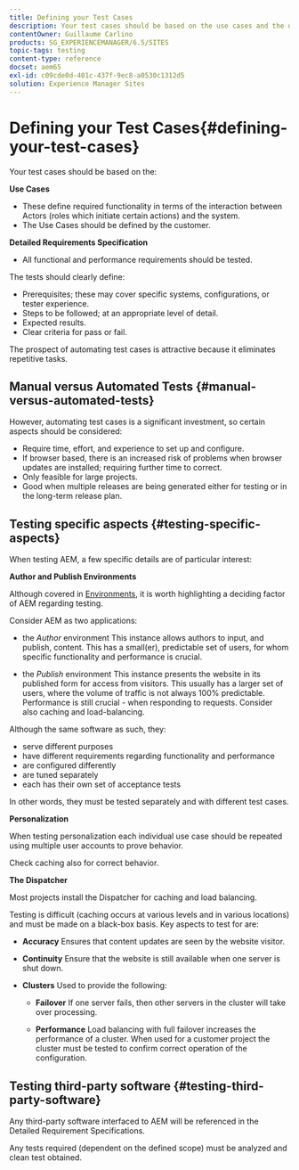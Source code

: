 ```yaml
---
title: Defining your Test Cases
description: Your test cases should be based on the use cases and the detailed requirements specification
contentOwner: Guillaume Carlino
products: SG_EXPERIENCEMANAGER/6.5/SITES
topic-tags: testing
content-type: reference
docset: aem65
exl-id: c09cde0d-401c-437f-9ec8-a0530c1312d5
solution: Experience Manager Sites
---
```

# Defining your Test Cases{#defining-your-test-cases}

Your test cases should be based on the:

**Use Cases**

* These define required functionality in terms of the interaction between Actors (roles which initiate certain actions) and the system.
* The Use Cases should be defined by the customer.

**Detailed Requirements Specification**

* All functional and performance requirements should be tested.

The tests should clearly define:

* Prerequisites; these may cover specific systems, configurations, or tester experience.
* Steps to be followed; at an appropriate level of detail.
* Expected results.
* Clear criteria for pass or fail.

The prospect of automating test cases is attractive because it eliminates repetitive tasks.

## Manual versus Automated Tests {#manual-versus-automated-tests}

However, automating test cases is a significant investment, so certain aspects should be considered:

* Require time, effort, and experience to set up and configure.
* If browser based, there is an increased risk of problems when browser updates are installed; requiring further time to correct.
* Only feasible for large projects.
* Good when multiple releases are being generated either for testing or in the long-term release plan.

## Testing specific aspects {#testing-specific-aspects}

When testing AEM, a few specific details are of particular interest:

**Author and Publish Environments**

Although covered in [Environments](/help/sites-developing/the-basics.md#environments), it is worth highlighting a deciding factor of AEM regarding testing.

Consider AEM as two applications:

* the *Author* environment
  This instance allows authors to input, and publish, content.
  This has a small(er), predictable set of users, for whom specific functionality and performance is crucial.

* the *Publish* environment
  This instance presents the website in its published form for access from visitors.
  This usually has a larger set of users, where the volume of traffic is not always 100% predictable. Performance is still crucial - when responding to requests. Consider also caching and load-balancing.

Although the same software as such, they:

* serve different purposes
* have different requirements regarding functionality and performance
* are configured differently
* are tuned separately
* each has their own set of acceptance tests

In other words, they must be tested separately and with different test cases.

**Personalization**

When testing personalization each individual use case should be repeated using multiple user accounts to prove behavior.

Check caching also for correct behavior.

**The Dispatcher**

Most projects install the Dispatcher for caching and load balancing.

Testing is difficult (caching occurs at various levels and in various locations) and must be made on a black-box basis. Key aspects to test for are:

* **Accuracy**
  Ensures that content updates are seen by the website visitor.

* **Continuity**
  Ensure that the website is still available when one server is shut down.

* **Clusters**
  Used to provide the following:

    * **Failover**
      If one server fails, then other servers in the cluster will take over processing.

    * **Performance**
      Load balancing with full failover increases the performance of a cluster.
      When used for a customer project the cluster must be tested to confirm correct operation of the configuration.

## Testing third-party software {#testing-third-party-software}

Any third-party software interfaced to AEM will be referenced in the Detailed Requirement Specifications.

Any tests required (dependent on the defined scope) must be analyzed and clean test obtained.

